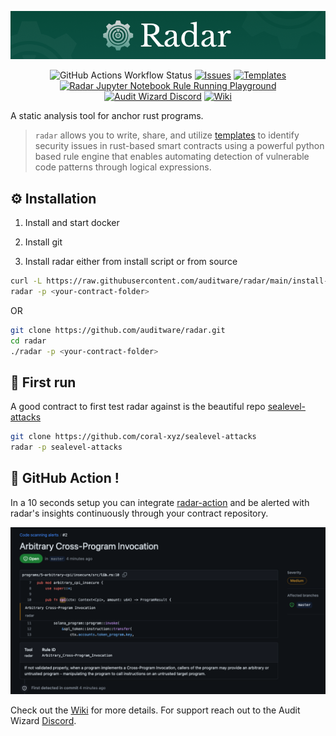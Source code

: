 <p align="center">
  <img src="./static/radar.png" alt="radar">
</p>

<p align="center">
<img alt="GitHub Actions Workflow Status" src="https://img.shields.io/github/actions/workflow/status/auditware/radar/pytest.yml">
<a href="https://github.com/auditware/radar/issues/new/choose"><img alt="Issues" title="Issues" src="https://img.shields.io/github/issues-raw/auditware/radar"></a>
<a href="https://github.com/auditware/radar/tree/main/api/builtin_templates"><img alt="Templates" title="Templates" src="https://img.shields.io/github/directory-file-count/auditware/radar/api/builtin_templates?label=templates"></a>
<a href="https://mybinder.org/v2/gh/auditware/radar/HEAD?labpath=demo.ipynb"><img alt="Radar Jupyter Notebook Rule Running Playground" title="Radar Jupyter Notebook Rule Running Playground" src="https://img.shields.io/badge/launch-notebook-blue?link=https%3A%2F%2Fimg.shields.io%2Fbadge%2Ftext&logo=jupyter"></a>
<a href="https://discord.gg/8PTTMd96p4"><img alt="Audit Wizard Discord" title="Audit Wizard Discord" src="https://img.shields.io/discord/962101971081392128.svg?logo=discord"></a>
<a href="https://github.com/auditware/radar/wiki"><img alt="Wiki" title="Wiki" src="https://img.shields.io/badge/radar-Wiki-blue"></a>
</p>

A static analysis tool for anchor rust programs.

> `radar` allows you to write, share, and utilize [templates](https://github.com/auditware/radar/tree/main/api/builtin_templates) to identify security issues in rust-based smart contracts using a powerful python based rule engine that enables automating detection of vulnerable code patterns through logical expressions.

## ⚙️ Installation

1. Install and start docker

2. Install git

3. Install radar either from install script or from source

```bash
curl -L https://raw.githubusercontent.com/auditware/radar/main/install-radar.sh | bash
radar -p <your-contract-folder>
```

OR

```bash
git clone https://github.com/auditware/radar.git
cd radar
./radar -p <your-contract-folder>
```

## 👀 First run

A good contract to first test radar against is the beautiful repo [sealevel-attacks](https://github.com/coral-xyz/sealevel-attacks)
```bash
git clone https://github.com/coral-xyz/sealevel-attacks
radar -p sealevel-attacks
```

## 🔂 GitHub Action !

In a 10 seconds setup you can integrate [radar-action](https://github.com/Auditware/radar-action) and be alerted with radar's insights continuously through your contract repository.

<p>
  <img src="./static/gh-action.png" alt="Radar GitHub Action">
</p>


Check out the [Wiki](https://github.com/auditware/radar/wiki) for more details. For support reach out to the Audit Wizard [Discord](https://discord.gg/8PTTMd96p4).